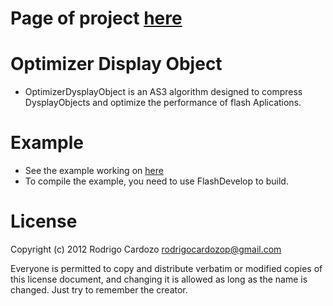 Page of project [here](http://cardozo.github.com/Optimizer-DisplayObject/)
========================

Optimizer Display Object
========================

- OptimizerDysplayObject is an AS3 algorithm designed to compress 
DysplayObjects and optimize the performance of flash Aplications.

Example
========================
- See the example working on [here](https://github.com/cardozo/Optimizer-DisplayObject/blob/master/Example/bin/OptimizeDisplayObject.swf?raw=true)
- To compile the example, you need to use FlashDevelop to build.

License
========================
Copyright (c) 2012 Rodrigo Cardozo <rodrigocardozop@gmail.com>

Everyone is permitted to copy and distribute verbatim or modified 
copies of this license document, and changing it is allowed as long 
as the name is changed. Just try to remember the creator.